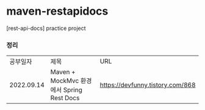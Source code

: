 # maven-restapidocs
[rest-api-docs] practice project

### 정리
| | | |
|-|-|-|
|공부일자|제목|URL|
|2022.09.14|Maven + MockMvc 환경에서 Spring Rest Docs |https://devfunny.tistory.com/868|

